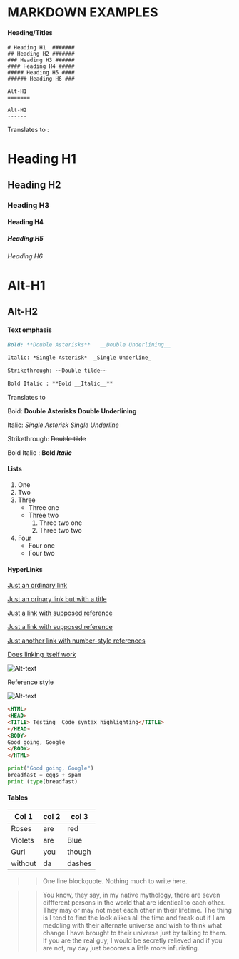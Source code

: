 
# MARKDOWN EXAMPLES 

#### Heading/Titles 

```
# Heading H1  #######
## Heading H2 #######
### Heading H3 ######
#### Heading H4 #####
##### Heading H5 ####
###### Heading H6 ###

Alt-H1
=======

Alt-H2
------
```

Translates to :

# Heading H1  #######
## Heading H2 #######
### Heading H3 ######
#### Heading H4 #####
##### Heading H5 ####
###### Heading H6 ###


Alt-H1
=======

Alt-H2
------

#### Text emphasis


``` Markdown
Bold: **Double Asterisks**   __Double Underlining__

Italic: *Single Asterisk*  _Single Underline_

Strikethrough: ~~Double tilde~~

Bold Italic : **Bold __Italic__**
```

Translates to 

Bold: **Double Asterisks**   __Double Underlining__

Italic: *Single Asterisk*  _Single Underline_

Strikethrough: ~~Double tilde~~

Bold Italic : **Bold _Italic_**


#### Lists

1. One
2. Two
3. Three
   * Three one
   * Three two
      1. Three two one
      2. Three two two
4. Four
    + Four one
    - Four two
    
#### HyperLinks

[Just an ordinary link](http://google.com)

[Just an orinary link but with a title](http://google.co.in "Google with an Indian twist")

[Just a link with supposed reference][AlrightHearMeOut]

[Just a link with supposed reference][AlrightHearMeOut]

[Just another link with number-style references][1]

[AlrightHearMeOut]: http://google.co.uk
[1]: http://reddit.com
[Does linking itself  work]: http://probablyyes.com

[Does linking itself work]

![Alt-text](https://www.google.co.in/images/branding/googlelogo/1x/googlelogo_color_272x92dp.png "Google logo image")

Reference style

![Alt-text][Google-Image]

[Google-Image]:https://www.google.co.in/images/branding/googlelogo/1x/googlelogo_color_272x92dp.png

``` HTML
<HTML>
<HEAD>
<TITLE> Testing  Code syntax highlighting</TITLE>
</HEAD>
<BODY>
Good going, Google
</BODY>
</HTML>
```

    
``` python
print("Good going, Google")
breadfast = eggs + spam
print (type(breadfast)
```

#### Tables

| Col 1 | col 2 | col 3|
| --- | ---| ---|
Roses|are|red
|Violets|are|Blue|
|Gurl|you|though|
without|da|dashes

>> One line blockquote. Nothing much to write here.

>> You know, they say, in my native mythology, there are seven diffferent persons in the world that are identical to each other. They may or may not meet each other in their lifetime. The thing is I tend to find the look alikes all the time and freak out if I am meddling with their alternate universe and wish to think what change I have brought to their universe just by talking to them. If you are the real guy, I would be secretly relieved and if you are not, my day just becomes a little more infuriating. 
